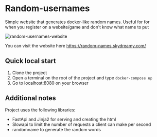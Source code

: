 # Random-usernames

Simple website that generates docker-like random names. Useful for for when you register on a website/game and don't know what name to put

![random-usernames-website](https://i.imgur.com/TQPLuYl.png)

You can visit the website here https://random-names.skydreamy.com/

## Quick local start

1. Clone the project
1. Open a terminal on the root of the project and type `docker-compose up`
1. Go to localhost:8080 on your browser

## Additional notes

Project uses the following libraries:

- FastApi and Jinja2 for serving and creating the html
- Slowapi to limit the number of requests a client can make per second
- randomname to generate the random words
